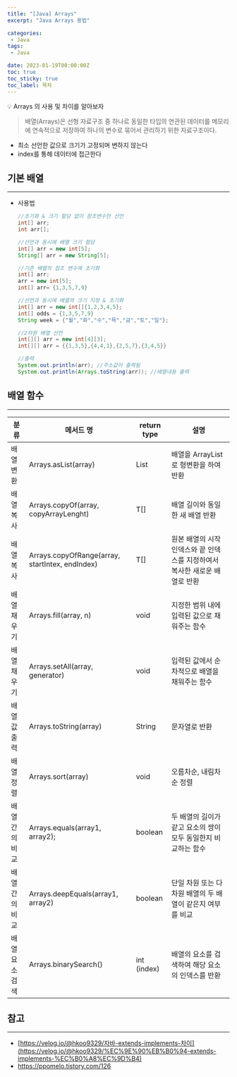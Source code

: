 ```yaml
---
title: "[Java] Arrays"
excerpt: "Java Arrays 용법"

categories:
 - Java
tags:
 - Java

date: 2023-01-19T00:00:00Z
toc: true
toc_sticky: true
toc_label: 목차
---
```

<aside>
💡 Arrays 의 사용 및 차이를 알아보자
</aside>

> 배열(Arrays)은 선형 자료구조 중 하나로 동일한 타입의 연관된 데이터를 메모리에 연속적으로 저장하여 하나의 변수로 묶어서 관리하기 위한 자료구조이다.
- 최소 선언한 값으로 크기가 고정되며 변하지 않는다
- index를 통해 데이터에 접근한다

## 기본 배열

---
- 사용법

    ```java
    //초기화 & 크기 할당 없이 참조변수만 선언
    int[] arr;
    int arr[];

    //선언과 동시에 배열 크기 할당
    int[] arr = new int[5];
    String[] arr = new String[5];

    //기존 배열의 참조 변수에 초기화
    int[] arr;
    arr = new int[5];
    int[] arr= {1,3,5,7,9}

    //선언과 동시에 배열의 크기 지정 & 초기화
    int[] arr = new int[]{1,2,3,4,5};
    int[] odds = {1,3,5,7,9}
    String week = {"월","화","수","목","금","토","일"};

    //2차원 배열 선언
    int[][] arr = new int[4][3];
    int[][] arr = {{1,3,5},{4,4,1},{2,5,7},{3,4,5}}

    //출력
    System.out.println(arr); //주소값이 출력됨
    System.out.println(Arrays.toString(arr)); //배열내용 출력
    ```

## 배열 함수

----

| 분류 | 메서드 명 | return type | 설명 |
| --- | --- | --- | --- |
| 배열 변환 | Arrays.asList(array) | List<T> | 배열을 ArrayList로 형변환을 하여 반환 |
| 배열 복사 | Arrays.copyOf(array, copyArrayLenght) | T[] | 배열 길이와 동일한 새 배열 반환 |
| 배열 복사 | Arrays.copyOfRange(array, startIntex, endIndex) | T[] | 원본 배열의 시작 인덱스와 끝 인덱스를 지정하여서 복사한 새로운 배열로 반환 |
| 배열 채우기 | Arrays.fill(array, n) | void | 지정한 범위 내에 입력된 값으로 채워주는 함수 |
| 배열 채우기 | Arrays.setAll(array, generator) | void | 입력된 값에서 순차적으로 배열을 채워주는 함수 |
| 배열 값 출력 | Arrays.toString(array) | String | 문자열로 반환 |
| 배열 정렬 | Arrays.sort(array) | void | 오름차순, 내림차순 정렬 |
| 배열 간의 비교 | Arrays.equals(array1, array2); | boolean | 두 배열의 길이가 같고 요소의 쌍이 모두 동일한지 비교하는 함수 |
| 배열 간의 비교 | Arrays.deepEquals(array1, array2) | boolean | 단일 차원 또는 다차원 배열의 두 배열이 같은지 여부를 비교 |
| 배열 요소 검색 | Arrays.binarySearch() | int (index) | 배열의 요소를 검색하여 해당 요소의 인덱스를 반환 |

## 참고

---

- [https://velog.io/@hkoo9329/자바-extends-implements-차이](https://velog.io/@hkoo9329/%EC%9E%90%EB%B0%94-extends-implements-%EC%B0%A8%EC%9D%B4)
- https://ppomelo.tistory.com/126